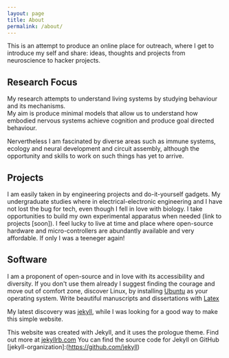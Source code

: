```yaml
---
layout: page
title: About
permalink: /about/
---
```


This is an attempt to produce an online place for outreach, where I get to introduce my self and share:  ideas, thoughts and projects from neuroscience to hacker projects.  


## Research Focus

My research attempts to understand living systems by studying behaviour and its mechanisms.   
My aim is produce minimal models that allow us to understand how embodied nervous systems achieve cognition and produce goal directed behaviour.


Nervertheless I am fascinated by diverse areas such as immune systems, ecology and neural development and circuit assembly,  although the opportunity and skills to work on such things has yet to arrive.      


## Projects

I am easily taken in by engineering projects and do-it-yourself gadgets. My undergraduate studies where in electrical-electronic engineering and I have not lost the bug for tech, even though I fell in love with biology.
I take opportunities to build my own experimental apparatus when needed (link to  projects [soon]).
I feel lucky to live at time and place where open-source hardware and micro-controllers are abundantly available and very affordable. If only I was a teeneger again!


## Software
I am a proponent of open-source and in love with its accessibility and diversity. 
If you don't use them already I suggest finding the courage and move out of comfort zone, discover Linux, by installing [Ubuntu](https://ubuntu.com/download/desktop) as your operating system.
Write beautiful manuscripts and dissertations with [Latex](https://www.latex-project.org/)

My latest discovery was 
[jekyll](https://github.com/jekyll/jekyll),  while I was looking for a good way to make this simple website.
 
This website was created with Jekyll, and it uses the prologue theme. Find out more at [jekyllrb.com](https://jekyllrb.com/)
You can find the source code for Jekyll on GitHub 
[jekyll-organization]:(https://github.com/jekyll)
